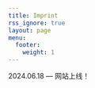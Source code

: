 ```yaml
---
title: Imprint
rss_ignore: true
layout: page
menu:
  footer:
    weight: 1
---
```


2024.06.18 — 网站上线！
